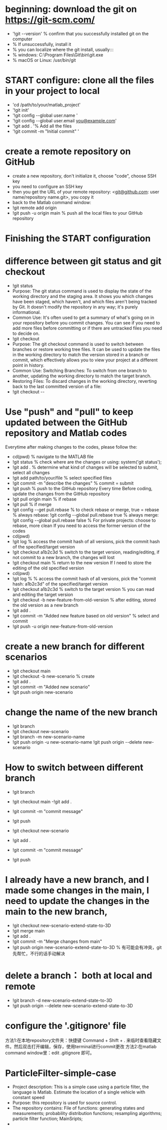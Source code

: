 # beginning: download the git on https://git-scm.com/
- '!git --version' % confirm that you successfully installed git on the computer
- % If unsuccessfully, install it
- % you can localize where the git install, usually:::
- % windows: C:\Program Files\Git\bin\git.exe
- % macOS or Linux: /usr/bin/git
  
# START configure: clone all the files in your project to local 
- 'cd /path/to/your/matlab_project'
- '!git init'
- '!git config --global user.name <Your Name>'
- '!git config --global user.email <you@example.com>'
- '!git add . '% Add all the files
- '!git commit -m "Initial commit" '

# create a remote repository on GitHub
- create a new repository, don't initialize it, choose "code", choose SSH key
- you need to configure an SSH key
- then you get the URL of your remote repository: <git@github.com: user name/repository name.git>, you copy it
- back to the Matlab command window:
- !git remote add origin <remote-repository-URL>
- !git push -u origin main % push all the local files to your GitHub repository
  
# Finishing the START configuration
# difference between git status and git checkout
- !git status
- Purpose: The git status command is used to display the state of the working directory and the staging area. It shows you which changes have been staged, which haven't, and which files aren't being tracked by Git. It doesn't modify the repository in any way; it's purely informational.
- Common Use: It's often used to get a summary of what's going on in your repository before you commit changes. You can see if you need to add more files before committing or if there are untracked files you need to decide on.
- !git checkout
- Purpose: The git checkout command is used to switch between branches or restore working tree files. It can be used to update the files in the working directory to match the version stored in a branch or commit, which effectively allows you to view your project at a different point in history.
- Common Use: Switching Branches: To switch from one branch to another, updating the working directory to match the target branch.
- Restoring Files: To discard changes in the working directory, reverting back to the last committed version of a file:
- !git checkout -- <file>

# Use "push" and "pull" to keep updated between the GitHub repository and Matlab codes
Everytime after making changes to the codes, please follow the:
- cd(pwd) % navigate to the MATLAB file
- !git status % check where are the changes or using: system('git status');
- !git add . % determine what kind of changes will be selected to submit, select all changes
- !git add path/to/your/file % select specified files
- !git commit -m "describe the changes" % commit = submit 
- !git push % push to the GitHub repository
Every time Before coding, update the changes from the GitHub repository
- !git pull origin main % if rebase
- !git pull % if merge
- !git config --get pull.rebase % to check rebase or merge, true = rebase
% always rebase: !git config --global pull.rebase true
% always merge: !git config --global pull.rebase false
% For private projects: choose to rebase, more clean
If you need to access the former version of the codes
- cd(pwd)
- !git log % access the commit hash of all versions, pick the commit hash of the specified/target version 
- !git checkout a1b2c3d % switch to the target version, reading/editing, if not commit to a new branch, the changes will lost 
- !git checkout main % return to the new version
If I need to store the editing of the old specified version
- cd(pwd)
- !git log % % access the commit hash of all versions, pick the "commit hash: a1b2c3d" of the specified/target version 
- !git checkout a1b2c3d % switch to the target version % you can read and editing the target version
- !git checkout -b new-feature-from-old-version % after editing, stored the old version as a new branch
- !git add .
- !git commit -m "Added new feature based on old version" % select and commit
- !git push -u origin new-feature-from-old-version

# create a new branch for different scenarios
- !git checkout main
- !git checkout -b new-scenario % create
- !git add .
- !git commit -m "Added new scenario"
- !git push origin new-scenario

# change the name of the new branch
- !git branch
- !git checkout new-scenario
- !git branch -m new-scenario-name
- !git push origin -u new-scenario-name
!git push origin --delete new-scenario

# How to switch between different branch
- !git branch
- !git checkout main
-!git add .
- !git commit -m "commit message"
- !git push

- !git checkout new-scenario
- !git add .
- !git commit -m "commit message"
- !git push

# I already have a new branch, and I made some changes in the main, I need to update the changes in the main to the new branch, 
- !git checkout new-scenario-extend-state-to-3D
- !git merge main
- !git add .
- !git commit -m "Merge changes from main"
- !git push origin new-scenario-extend-state-to-3D % 有可能会有冲突，git先帮忙，不行的话手动解决

# delete a branch： both at local and remote
- !git branch -d new-scenario-extend-state-to-3D
- !git push origin --delete new-scenario-extend-state-to-3D

# configure the '.gitignore' file
方法1:在本地repository文件夹：快捷键 Command + Shift + . 来临时查看隐藏文件。然后双击打开编辑，保存，使用terminal进行commit更改
方法2:在matlab command window里：edit .gitignore 即可。

# ParticleFilter-simple-case
- Project description:
This is a simple case using a particle filter, the language is Matlab. 
Estimate the location of a single vehicle with constant speed 
- Purpose: 
this repository is used for source control.
- The repository contains: 
File of functions: 
generating states and measurements; 
probability distribution functions; 
resampling algorithms; 
particle filter function;
MainSripts;
- 


